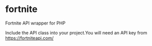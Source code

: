 # fortnite
Fortnite API wrapper for PHP

Include the API class into your project.You will need an API key from https://fortniteapi.com/
